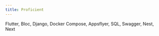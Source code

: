 ```yaml
---
title: Proficient
---
```


Flutter, Bloc, Django, Docker Compose, Appsflyer, SQL, Swagger, Nest, Next
